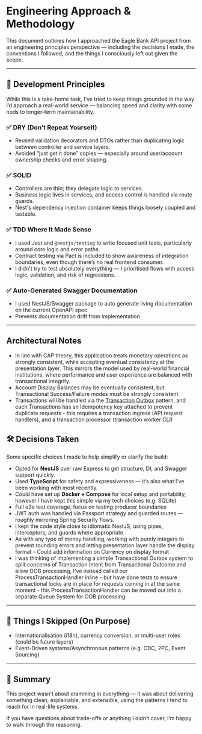 # Engineering Approach & Methodology

This document outlines how I approached the Eagle Bank API project from an engineering principles perspective — including the decisions I made, the conventions I followed, and the things I consciously left out given the scope.

---

## 🧠 Development Principles

While this is a take-home task, I’ve tried to keep things grounded in the way I’d approach a real-world service — balancing speed and clarity with some nods to longer-term maintainability.

### ✅ DRY (Don’t Repeat Yourself)

- Reused validation decorators and DTOs rather than duplicating logic between controller and service layers.
- Avoided “just get it done” copies — especially around user/account ownership checks and error shaping.

### ✅ SOLID

- Controllers are thin; they delegate logic to services.
- Business logic lives in services, and access control is handled via route guards.
- Nest's dependency injection container keeps things loosely coupled and testable.

### ✅ TDD Where It Made Sense

- I used Jest and `@nestjs/testing` to write focused unit tests, particularly around core logic and error paths.
- Contract testing via Pact is included to show awareness of integration boundaries, even though there’s no real frontend consumer.
- I didn't try to test absolutely everything — I prioritised flows with access logic, validation, and risk of regressions.

### ✅ Auto-Generated Swagger Documentation
- I used NestJS/Swagger package to auto generate living documentation on the current OpenAPI spec
- Prevents documentation drift from implementation

---

## Architectural Notes

- In line with CAP theory, this application treats monetary operations as strongly consistent, while accepting eventual consistency at the presentation layer. This mirrors the model used by real-world financial institutions, where performance and user experience are balanced with transactional integrity.
- Account Display Balances may be eventually consistent, but Transactional Success/Failure modes must be strongly consistent 
- Transactions will be handled via the [Transaction Outbox](https://microservices.io/patterns/data/transactional-outbox.html) pattern, and each Transactions has an Idempotency key attached to prevent duplicate requests - this requires a transaction ingress (API request handlers), and a transaction processor (transaction worker CLI)

## 🛠 Decisions Taken

Some specific choices I made to help simplify or clarify the build:

- Opted for **NestJS** over raw Express to get structure, DI, and Swagger support quickly.
- Used **TypeScript** for safety and expressiveness — it’s also what I’ve been working with most recently.
- Could have set up **Docker + Compose** for local setup and portability, however I have kept this simple via my tech choices (e.g. SQLite)
- Full e2e test coverage, focus on testing producer boundaries
- JWT auth was handled via Passport strategy and guarded routes — roughly mirroring Spring Security flows.
- I kept the code style close to idiomatic NestJS, using pipes, interceptors, and guards where appropriate.
- As with any type of money handling, working with purely integers to prevent rounding errors and letting presentation layer handle the display format - Could add information on Currency on display format
- I was thinking of implementing a simple Transactional Outbox system to split concerns of Transaction Intent from Transactional Outcome and allow OOB processing, I've instead called our ProcessTransactionHandler inline - but have done tests to ensure transactional locks are in place for requests coming in at the same moment - this ProcessTransactionHandler can be moved out into a separate Queue System for OOB processing

---

## 🤔 Things I Skipped (On Purpose)

- Internationalisation (i18n), currency conversion, or multi-user roles (could be future layers)
- Event-Driven systems/Asynchronous patterns (e.g. CDC, 2PC, Event Sourcing)

---

## 💬 Summary

This project wasn’t about cramming in everything — it was about delivering something clean, explainable, and extensible, using the patterns I tend to reach for in real-life systems.

If you have questions about trade-offs or anything I didn’t cover, I’m happy to walk through the reasoning.

